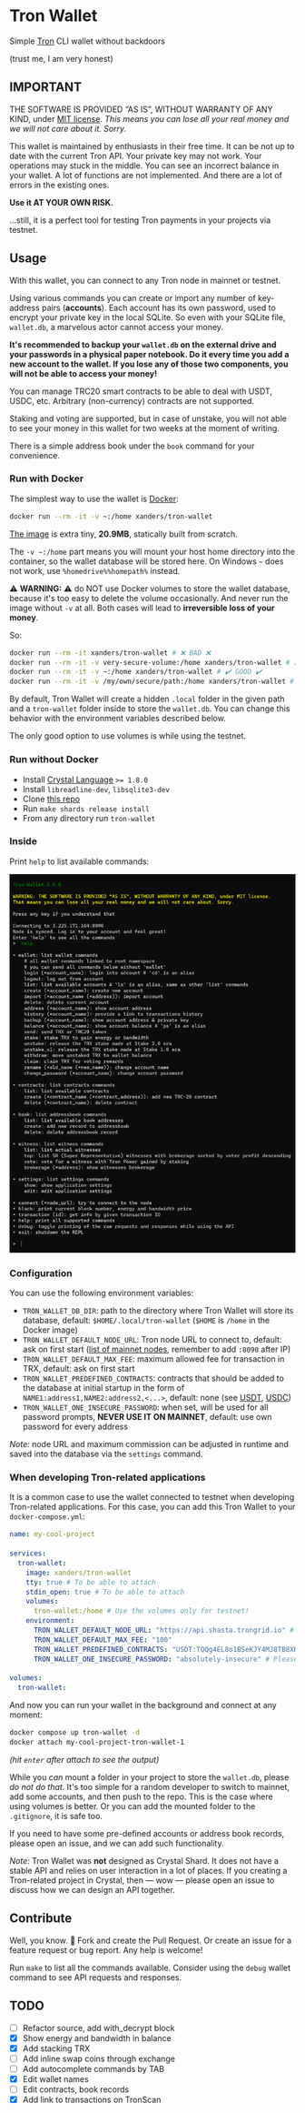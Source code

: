 # Tron Wallet

Simple [Tron](https://tron.network/) CLI wallet without backdoors

(trust me, I am very honest)

## IMPORTANT

THE SOFTWARE IS PROVIDED “AS IS”, WITHOUT WARRANTY OF ANY KIND,
under [MIT license](LICENSE.txt).
*This means you can lose all your real money and we will not care about it.
Sorry.*

This wallet is maintained by enthusiasts in their free time.
It can be not up to date with the current Tron API.
Your private key may not work.
Your operations may stuck in the middle.
You can see an incorrect balance in your wallet.
A lot of functions are not implemented.
And there are a lot of errors in the existing ones.

**Use it AT YOUR OWN RISK.**

...still, it is a perfect tool for testing Tron payments
in your projects via testnet.

## Usage

With this wallet, you can connect to any Tron node in mainnet or testnet.

Using various commands you can create or import any number
of key-address pairs (**accounts**). Each account has its own password,
used to encrypt your private key in the local SQLite.
So even with your SQLite file, `wallet.db`, a marvelous actor cannot access your money.

**It's recommended to backup your `wallet.db` on the external drive
and your passwords in a physical paper notebook. Do it every time you add
a new account to the wallet. If you lose any of those two components,
you will not be able to access your money!**

You can manage TRC20 smart contracts to be able to deal with USDT, USDC, etc.
Arbitrary (non-currency) contracts are not supported.

Staking and voting are supported, but in case of unstake, you will not able
to see your money in this wallet for two weeks at the moment of writing.

There is a simple address book under the `book` command for your convenience.

### Run with Docker

The simplest way to use the wallet is [Docker](https://www.docker.com/products/docker-desktop/):

```bash
docker run --rm -it -v ~:/home xanders/tron-wallet
```

[The image](https://hub.docker.com/repository/docker/xanders/tron-wallet) is extra tiny, **20.9MB**, statically built from scratch.

The `-v ~:/home` part means you will mount your host home directory
into the container, so the wallet database will be stored here.
On Windows `~` does not work, use `%homedrive%%homepath%` instead.

⚠️ **WARNING:** ⚠️ do NOT use Docker volumes to store the wallet database,
because it's too easy to delete the volume occasionally.
And never run the image without `-v` at all. Both cases will lead to
**irreversible loss of your money**.

So:

```bash
docker run --rm -it xanders/tron-wallet # ❌ BAD ❌
docker run --rm -it -v very-secure-volume:/home xanders/tron-wallet # ❌ BAD ❌
docker run --rm -it -v ~:/home xanders/tron-wallet # ✔️ GOOD ✔️
docker run --rm -it -v /my/own/secure/path:/home xanders/tron-wallet # 🔐 BEST 🔐
```

By default, Tron Wallet will create a hidden `.local` folder
in the given path and a `tron-wallet` folder inside to store the `wallet.db`.
You can change this behavior with the environment variables described below.

The only good option to use volumes is while using the testnet.

### Run without Docker

* Install [Crystal Language](https://crystal-lang.org/) `>= 1.8.0`
* Install `libreadline-dev`, `libsqlite3-dev`
* Clone [this repo](https://github.com/Xanders/tron-wallet)
* Run `make shards release install`
* From any directory run `tron-wallet`

### Inside

Print `help` to list available commands:

![Tron Wallet screenshot](screenshot.png)

### Configuration

You can use the following environment variables:

* `TRON_WALLET_DB_DIR`: path to the directory where Tron Wallet will store its database, default: `$HOME/.local/tron-wallet` (`$HOME` is `/home` in the Docker image)
* `TRON_WALLET_DEFAULT_NODE_URL`: Tron node URL to connect to, default: ask on first start ([list of mainnet nodes](https://tronprotocol.github.io/documentation-en/developers/official-public-nodes/), remember to add `:8090` after IP)
* `TRON_WALLET_DEFAULT_MAX_FEE`: maximum allowed fee for transaction in TRX, default: ask on first start
* `TRON_WALLET_PREDEFINED_CONTRACTS`: contracts that should be added to the database at initial startup in the form of `NAME1:address1,NAME2:address2,<...>`, default: none (see [USDT](https://tron.network/usdt), [USDC](https://tron.network/usdc))
* `TRON_WALLET_ONE_INSECURE_PASSWORD`: when set, will be used for all password prompts, **NEVER USE IT ON MAINNET**, default: use own password for every address

*Note:* node URL and maximum commission can be adjusted in runtime
and saved into the database via the `settings` command.

### When developing Tron-related applications

It is a common case to use the wallet connected to testnet
when developing Tron-related applications. For this case,
you can add this Tron Wallet to your `docker-compose.yml`:

```yaml
name: my-cool-project

services:
  tron-wallet:
    image: xanders/tron-wallet
    tty: true # To be able to attach
    stdin_open: true # To be able to attach
    volumes:
      tron-wallet:/home # Use the volumes only for testnet!
    environment:
      TRON_WALLET_DEFAULT_NODE_URL: "https://api.shasta.trongrid.io" # See https://www.trongrid.io/shasta
      TRON_WALLET_DEFAULT_MAX_FEE: "100"
      TRON_WALLET_PREDEFINED_CONTRACTS: "USDT:TQQg4EL8o1BSeKJY4MJ8TB8XK7xufxFBvK" # This is Shasta testnet USDT address, NOT mainnet
      TRON_WALLET_ONE_INSECURE_PASSWORD: "absolutely-insecure" # Please change to another insecure phrase

volumes:
  tron-wallet:
```

And now you can run your wallet in the background and connect at any moment:

```bash
docker compose up tron-wallet -d
docker attach my-cool-project-tron-wallet-1
```

*(hit `enter` after attach to see the output)*

While you *can* mount a folder in your project to store the `wallet.db`,
please *do not do that*. It's too simple for a random developer
to switch to mainnet, add some accounts, and then push to the repo.
This is the case where using volumes is better. Or you can add
the mounted folder to the `.gitignore`, it is safe too.

If you need to have some pre-defined accounts or address book records,
please open an issue, and we can add such functionality.

*Note:* Tron Wallet was **not** designed as Crystal Shard. It does not
have a stable API and relies on user interaction in a lot of places.
If you creating a Tron-related project in Crystal, then — wow — please
open an issue to discuss how we can design an API together.

## Contribute

Well, you know. 🍴 Fork and create the Pull Request.
Or create an issue for a feature request or bug report.
Any help is welcome!

Run `make` to list all the commands available.
Consider using the `debug` wallet command to see API requests and responses.

## TODO

- [ ] Refactor source, add with_decrypt block
- [x] Show energy and bandwidth in balance
- [x] Add stacking TRX
- [ ] Add inline swap coins through exchange
- [ ] Add autocomplete commands by TAB
- [x] Edit wallet names
- [ ] Edit contracts, book records
- [x] Add link to transactions on TronScan